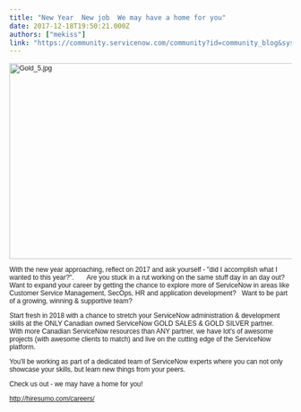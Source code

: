 ```yaml
---
title: "New Year  New job  We may have a home for you"
date: 2017-12-18T19:50:21.000Z
authors: ["mekiss"]
link: "https://community.servicenow.com/community?id=community_blog&sys_id=1a3eae6ddbd0dbc01dcaf3231f96195c"
---
```

<p style="font-size: 12px; font-family: Helvetica;"><img  alt="Gold_5.jpg" class="image-1 jive-image" src="af929006dbd417041dcaf3231f961975.iix" style="width: 620px; height: 349px;"/></p><p style="font-size: 12px; font-family: Helvetica;">With the new year approaching, reflect on 2017 and ask yourself - "did I accomplish what I wanted to this year?".       Are you stuck in a rut working on the same stuff day in an day out?   Want to expand your career by getting the chance to explore more of ServiceNow in areas like Customer Service Management, SecOps, HR and application development?   Want to be part of a growing, winning &amp; supportive team?</p><p style="font-size: 12px; font-family: Helvetica;"></p><p style="font-size: 12px; font-family: Helvetica;">Start fresh in 2018 with a chance to stretch your ServiceNow administration &amp; development skills at the ONLY Canadian owned ServiceNow GOLD SALES &amp; GOLD SILVER partner.   With more Canadian ServiceNow resources than ANY partner, we have lot's of awesome projects (with awesome clients to match) and live on the cutting edge of the ServiceNow platform.</p><p style="font-size: 12px; font-family: Helvetica;"></p><p style="font-size: 12px; font-family: Helvetica;">You'll be working as part of a dedicated team of ServiceNow experts where you can not only showcase your skills, but learn new things from your peers.</p><p style="font-size: 12px; font-family: Helvetica;"></p><p style="font-size: 12px; font-family: Helvetica;">Check us out - we may have a home for you!   </p><p style="font-size: 12px; font-family: Helvetica;"></p><p style="font-size: 12px; font-family: Helvetica;"><a title="k-external-small" class="jive-link-external-small" href="http://hiresumo.com/careers/" rel="nofollow" target="_blank">http://hiresumo.com/careers/</a></p>